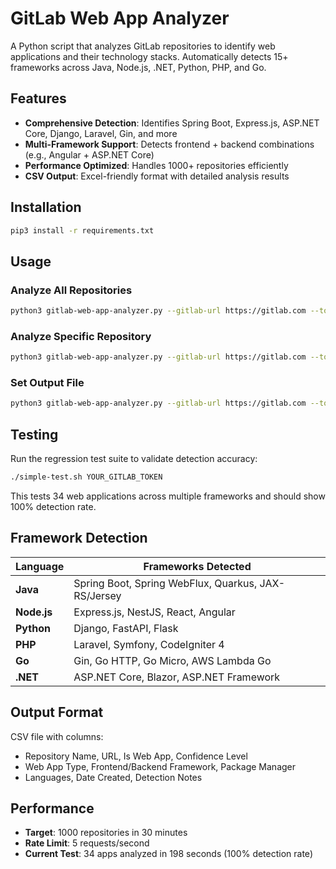 # GitLab Web App Analyzer

A Python script that analyzes GitLab repositories to identify web applications and their technology stacks. Automatically detects 15+ frameworks across Java, Node.js, .NET, Python, PHP, and Go.

## Features

- **Comprehensive Detection**: Identifies Spring Boot, Express.js, ASP.NET Core, Django, Laravel, Gin, and more
- **Multi-Framework Support**: Detects frontend + backend combinations (e.g., Angular + ASP.NET Core)
- **Performance Optimized**: Handles 1000+ repositories efficiently
- **CSV Output**: Excel-friendly format with detailed analysis results

## Installation

```bash
pip3 install -r requirements.txt
```

## Usage

### Analyze All Repositories
```bash
python3 gitlab-web-app-analyzer.py --gitlab-url https://gitlab.com --token YOUR_GITLAB_TOKEN
```

### Analyze Specific Repository
```bash
python3 gitlab-web-app-analyzer.py --gitlab-url https://gitlab.com --token YOUR_GITLAB_TOKEN --filter "repo-name"
```

### Set Output File
```bash
python3 gitlab-web-app-analyzer.py --gitlab-url https://gitlab.com --token YOUR_GITLAB_TOKEN --output my-analysis.csv
```

## Testing

Run the regression test suite to validate detection accuracy:

```bash
./simple-test.sh YOUR_GITLAB_TOKEN
```

This tests 34 web applications across multiple frameworks and should show 100% detection rate.

## Framework Detection

| Language | Frameworks Detected |
|----------|-------------------|
| **Java** | Spring Boot, Spring WebFlux, Quarkus, JAX-RS/Jersey |
| **Node.js** | Express.js, NestJS, React, Angular |
| **Python** | Django, FastAPI, Flask |
| **PHP** | Laravel, Symfony, CodeIgniter 4 |
| **Go** | Gin, Go HTTP, Go Micro, AWS Lambda Go |
| **.NET** | ASP.NET Core, Blazor, ASP.NET Framework |

## Output Format

CSV file with columns:
- Repository Name, URL, Is Web App, Confidence Level
- Web App Type, Frontend/Backend Framework, Package Manager
- Languages, Date Created, Detection Notes

## Performance

- **Target**: 1000 repositories in 30 minutes
- **Rate Limit**: 5 requests/second
- **Current Test**: 34 apps analyzed in 198 seconds (100% detection rate)